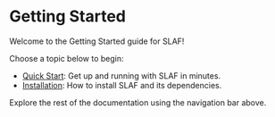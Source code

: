 # Getting Started

Welcome to the Getting Started guide for SLAF!

Choose a topic below to begin:

- [Quick Start](quickstart.md): Get up and running with SLAF in minutes.
- [Installation](installation.md): How to install SLAF and its dependencies.

Explore the rest of the documentation using the navigation bar above.
